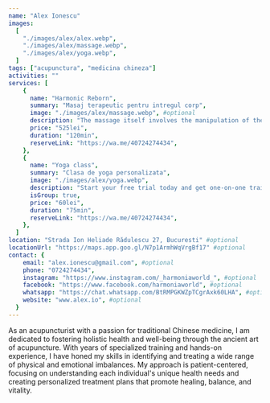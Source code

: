 ```yaml
---
name: "Alex Ionescu"
images:
  [
    "./images/alex/alex.webp",
    "./images/alex/massage.webp",
    "./images/alex/yoga.webp",
  ]
tags: ["acupunctura", "medicina chineza"]
activities: ""
services: [
    {
      name: "Harmonic Reborn",
      summary: "Masaj terapeutic pentru intregul corp",
      image: "./images/alex/massage.webp", #optional
      description: "The massage itself involves the manipulation of the body's soft tissues, including muscles, connective tissues, tendons, and ligaments, using different pressures and movements. Techniques may include Swedish massage for relaxation and increased circulation, deep tissue massage to target deep layers of muscle and connective tissue, or specialized modalities like sports massage for athletes, reflexology, or acupressure.",
      price: "525lei",
      duration: "120min",
      reserveLink: "https://wa.me/40724274434",
    },
    {
      name: "Yoga class",
      summary: "Clasa de yoga personalizata",
      image: "./images/alex/yoga.webp",
      description: "Start your free trial today and get one-on-one training from the world's top instructors. Break a sweat at home or download & take on the go. Start free today for endless options.",
      isGroup: true,
      price: "60lei",
      duration: "75min",
      reserveLink: "https://wa.me/40724274434",
    },
  ]
location: "Strada Ion Heliade Rădulescu 27, Bucuresti" #optional
locationUrl: "https://maps.app.goo.gl/N7p1ArmhWqVrgBf17" #optional
contact: {
    email: "alex.ionescu@gmail.com", #optional
    phone: "0724274434",
    instagram: "https://www.instagram.com/_harmoniaworld_", #optional
    facebook: "https://www.facebook.com/harmoniaworld", #optional
    whatsapp: "https://chat.whatsapp.com/BtRMPGKWZpTCgrAxk60LHA", #optional
    website: "www.alex.io", #optional
  }
---
```


As an acupuncturist with a passion for traditional Chinese medicine, I am dedicated to fostering holistic health and well-being through the ancient art of acupuncture. With years of specialized training and hands-on experience, I have honed my skills in identifying and treating a wide range of physical and emotional imbalances. My approach is patient-centered, focusing on understanding each individual's unique health needs and creating personalized treatment plans that promote healing, balance, and vitality.
